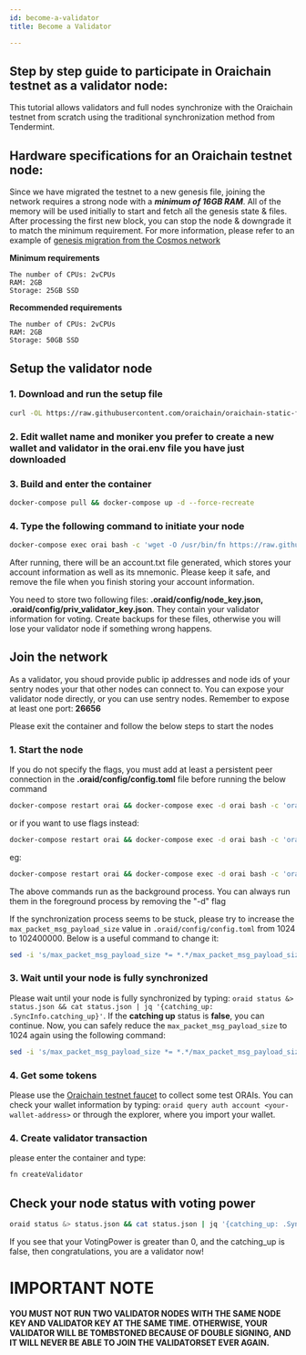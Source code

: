 ```yaml
---
id: become-a-validator
title: Become a Validator

---
```


## Step by step guide to participate in Oraichain testnet as a validator node:

This tutorial allows validators and full nodes synchronize with the Oraichain testnet from scratch using the traditional synchronization method from Tendermint.

## Hardware specifications for an Oraichain testnet node:

Since we have migrated the testnet to a new genesis file, joining the network requires a strong node with a ***minimum of 16GB RAM***. All of the memory will be used initially to start and fetch all the genesis state & files. After processing the first new block, you can stop the node & downgrade it to match the minimum requirement. For more information, please refer to an example of [genesis migration from the Cosmos network](https://github.com/cosmos/gaia/blob/main/docs/migration/cosmoshub-3.md)

**Minimum requirements**

```
The number of CPUs: 2vCPUs
RAM: 2GB
Storage: 25GB SSD
```

**Recommended requirements**

```
The number of CPUs: 2vCPUs
RAM: 2GB
Storage: 50GB SSD
```

## Setup the validator node

### 1. Download and run the setup file

```bash
curl -OL https://raw.githubusercontent.com/oraichain/oraichain-static-files/master/testnet-static-files/setup.sh && chmod +x ./setup.sh && ./setup.sh
```

### 2. Edit wallet name and moniker you prefer to create a new wallet and validator in the orai.env file you have just downloaded

### 3. Build and enter the container

```bash
docker-compose pull && docker-compose up -d --force-recreate
```

### 4. Type the following command to initiate your node

```bash
docker-compose exec orai bash -c 'wget -O /usr/bin/fn https://raw.githubusercontent.com/oraichain/oraichain-static-files/master/testnet-static-files/fn.sh && chmod +x /usr/bin/fn' && docker-compose exec orai fn init
```

After running, there will be an account.txt file generated, which stores your account information as well as its mnemonic. Please keep it safe, and remove the file when you finish storing your account information.

You need to store two following files: **.oraid/config/node_key.json, .oraid/config/priv_validator_key.json**. They contain your validator information for voting. Create backups for these files, otherwise you will lose your validator node if something wrong happens.

## Join the network

As a validator, you shoud provide public ip addresses and node ids of your sentry nodes your that other nodes can connect to. You can expose your validator node directly, or you can use sentry nodes. Remember to expose at least one port: **26656**

Please exit the container and follow the below steps to start the nodes

### 1. Start the node

If you do not specify the flags, you must add at least a persistent peer connection in the **.oraid/config/config.toml** file before running the below command

```bash
docker-compose restart orai && docker-compose exec -d orai bash -c 'oraivisor start'
```

or if you want to use flags instead:

```bash
docker-compose restart orai && docker-compose exec -d orai bash -c 'oraivisor start --p2p.pex false --p2p.persistent_peers "<node-id1>@<ip-address1>:26656,<node-id2>@<ip-address2>:26656"'
```

eg: 
```bash
docker-compose restart orai && docker-compose exec -d orai bash -c 'oraivisor start --p2p.pex false --p2p.persistent_peers "826756ec4c4aaa621c71de120ceb19c91925c0f3@1.2.3.4:26656,0baa806b3a4dd17be6e06369d899f140c3897d6e@4.5.6.7:26656"'
```

The above commands run as the background process. You can always run them in the foreground process by removing the "-d" flag

If the synchronization process seems to be stuck, please try to increase the ```max_packet_msg_payload_size``` value in ```.oraid/config/config.toml``` from 1024 to 102400000. Below is a useful command to change it:

```bash
sed -i 's/max_packet_msg_payload_size *= *.*/max_packet_msg_payload_size = 102400000/g' .oraid/config/config.toml
```

### 3. Wait until your node is fully synchronized

Please wait until your node is fully synchronized by typing: ```oraid status &> status.json && cat status.json | jq '{catching_up: .SyncInfo.catching_up}'```. If the **catching up** status is **false**, you can continue. Now, you can safely reduce the ```max_packet_msg_payload_size``` to 1024 again using the following command:

```bash
sed -i 's/max_packet_msg_payload_size *= *.*/max_packet_msg_payload_size = 1024/g' .oraid/config/config.toml
```

### 4. Get some tokens

Please use the [Oraichain testnet faucet](https://testnet-faucet.web.app/) to collect some test ORAIs.
You can check your wallet information by typing: ```oraid query auth account <your-wallet-address>``` or through the explorer, where you import your wallet.

### 4. Create validator transaction

please enter the container and type:

```bash
fn createValidator
```

## Check your node status with voting power

```bash
oraid status &> status.json && cat status.json | jq '{catching_up: .SyncInfo.catching_up, voting_power: .ValidatorInfo.VotingPower}'
```

If you see that your VotingPower is greater than 0, and the catching_up is false, then congratulations, you are a validator now!

# IMPORTANT NOTE

**YOU MUST NOT RUN TWO VALIDATOR NODES WITH THE SAME NODE KEY AND VALIDATOR KEY AT THE SAME TIME. OTHERWISE, YOUR VALIDATOR WILL BE TOMBSTONED BECAUSE OF DOUBLE SIGNING, AND IT WILL NEVER BE ABLE TO JOIN THE VALIDATORSET EVER AGAIN.**